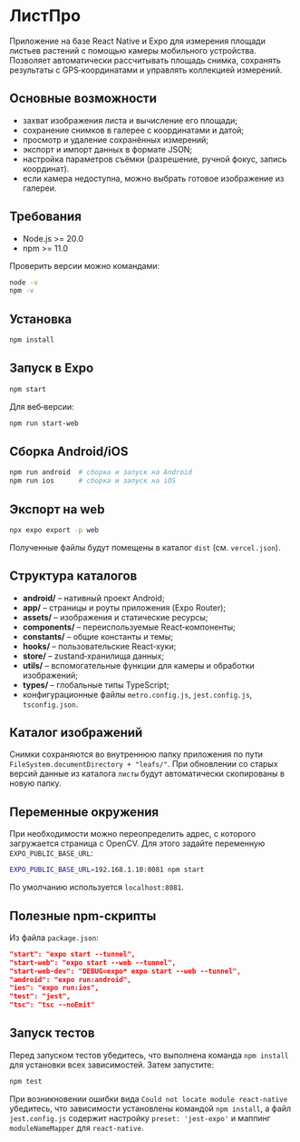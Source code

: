 <!--
Описание: README с инструкциями по приложению React Native/Expo.
Описывает структуру проекта и работу с файлами конфигурации, такими как package.json и app.json.
Содержит руководство по установке, запуску и тестированию.
-->
# ЛистПро

Приложение на базе React Native и Expo для измерения площади листьев растений с помощью камеры мобильного устройства. Позволяет автоматически рассчитывать площадь снимка, сохранять результаты с GPS‑координатами и управлять коллекцией измерений.

## Основные возможности
- захват изображения листа и вычисление его площади;
- сохранение снимков в галерее с координатами и датой;
- просмотр и удаление сохранённых измерений;
- экспорт и импорт данных в формате JSON;
- настройка параметров съёмки (разрешение, ручной фокус, запись координат).
- если камера недоступна, можно выбрать готовое изображение из галереи.

## Требования
- Node.js >= 20.0
- npm >= 11.0

Проверить версии можно командами:
```bash
node -v
npm -v
```

## Установка
```bash
npm install
```

## Запуск в Expo
```bash
npm start
```

Для веб‑версии:
```bash
npm run start-web
```

## Сборка Android/iOS
```bash
npm run android  # сборка и запуск на Android
npm run ios      # сборка и запуск на iOS
```

## Экспорт на web
```bash
npx expo export -p web
```
Полученные файлы будут помещены в каталог `dist` (см. `vercel.json`).

## Структура каталогов
- **android/** – нативный проект Android;
- **app/** – страницы и роуты приложения (Expo Router);
- **assets/** – изображения и статические ресурсы;
- **components/** – переиспользуемые React‑компоненты;
- **constants/** – общие константы и темы;
- **hooks/** – пользовательские React‑хуки;
- **store/** – zustand‑хранилища данных;
- **utils/** – вспомогательные функции для камеры и обработки изображений;
- **types/** – глобальные типы TypeScript;
- конфигурационные файлы `metro.config.js`, `jest.config.js`, `tsconfig.json`.

## Каталог изображений
Снимки сохраняются во внутреннюю папку приложения по пути
`FileSystem.documentDirectory + "leafs/"`. При обновлении со старых версий
данные из каталога `листы` будут автоматически скопированы в новую папку.

## Переменные окружения
При необходимости можно переопределить адрес, с которого загружается страница
с OpenCV. Для этого задайте переменную `EXPO_PUBLIC_BASE_URL`:
```bash
EXPO_PUBLIC_BASE_URL=192.168.1.10:8081 npm start
```
По умолчанию используется `localhost:8081`.

## Полезные npm‑скрипты
Из файла `package.json`:
```json
"start": "expo start --tunnel",
"start-web": "expo start --web --tunnel",
"start-web-dev": "DEBUG=expo* expo start --web --tunnel",
"android": "expo run:android",
"ios": "expo run:ios",
"test": "jest",
"tsc": "tsc --noEmit"
```

## Запуск тестов
Перед запуском тестов убедитесь, что выполнена команда `npm install` для установки всех зависимостей. Затем запустите:
```bash
npm test
```

При возникновении ошибки вида `Could not locate module react-native` убедитесь,
что зависимости установлены командой `npm install`, а файл `jest.config.js`
содержит настройку `preset: 'jest-expo'` и маппинг `moduleNameMapper` для
`react-native`.
